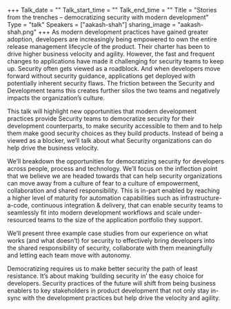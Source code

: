 +++
Talk_date = ""
Talk_start_time = ""
Talk_end_time = ""
Title = "Stories from the trenches – democratizing security with modern development"
Type = "talk"
Speakers = ["aakash-shah"]
sharing_image = "aakash-shah.png"
+++
As modern development practices have gained greater adoption, developers are increasingly being empowered to own the entire release management lifecycle of the product. Their charter has been to drive higher business velocity and agility. However, the fast and frequent changes to applications have made it challenging for security teams to keep up. Security often gets viewed as a roadblock. And when developers move forward without security guidance, applications get deployed with potentially inherent security flaws.  The friction between the Security and Development teams this creates further silos the two teams and negatively impacts the organization’s culture.

This talk will highlight new opportunities that modern development practices provide Security teams to democratize security for their development counterparts, to make security accessible to them and to help them make good security choices as they build products.  Instead of being a viewed as a blocker, we’ll talk about what Security organizations can do help drive the business velocity. 

We’ll breakdown the opportunities for democratizing security for developers across people, process and technology.  We’ll focus on the inflection point that we believe we are headed towards that can help security organizations can move away from a culture of fear to a culture of empowerment, collaboration and shared responsibility. This is in-part enabled by reaching a higher level of maturity for automation capabilities such as infrastructure-a-code, continuous integration & delivery, that can enable security teams to seamlessly fit into modern development workflows and scale under-resourced teams to the size of the application portfolio they support.  

We’ll present three example case studies from our experience on what works (and what doesn’t) for security to effectively bring developers into the shared responsibility of security, collaborate with them meaningfully and letting each team move with autonomy.

Democratizing requires us to make better security the path of least resistance. It’s about making ‘building security in’ the easy choice for developers.  Security practices of the future will shift from being business enablers to key stakeholders in product development that not only stay in-sync with the development practices but help drive the velocity and agility.
